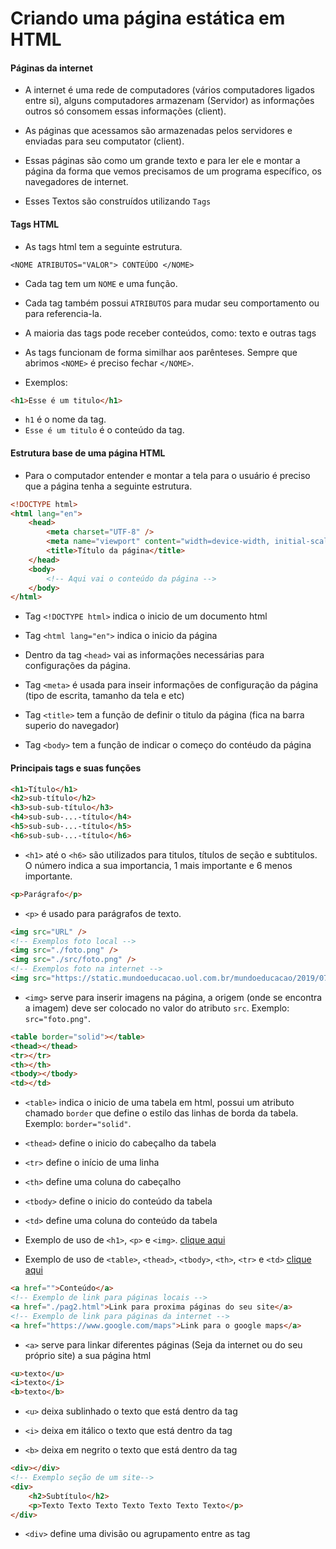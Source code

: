 # Criando uma página estática em HTML

#### Páginas da internet

-   A internet é uma rede de computadores (vários computadores ligados entre si), alguns computadores armazenam (Servidor) as informações outros só consomem essas informações (client).

-   As páginas que acessamos são armazenadas pelos servidores e enviadas para seu computator (client).

-   Essas páginas são como um grande texto e para ler ele e montar a página da forma que vemos precisamos de um programa específico, os navegadores de internet.

-   Esses Textos são construídos utilizando `Tags`

#### Tags HTML

-   As tags html tem a seguinte estrutura.

`<NOME ATRIBUTOS="VALOR"> CONTEÚDO </NOME>`

-   Cada tag tem um `NOME` e uma função.
-   Cada tag também possui `ATRIBUTOS` para mudar seu comportamento ou para referencia-la.
-   A maioria das tags pode receber conteúdos, como: texto e outras tags
-   As tags funcionam de forma similhar aos parênteses. Sempre que abrimos `<NOME>` é preciso fechar `</NOME>`.

-   Exemplos:

```html
<h1>Esse é um titulo</h1>
```

-   `h1` é o nome da tag.
-   `Esse é um titulo` é o conteúdo da tag.

#### Estrutura base de uma página HTML

-   Para o computador entender e montar a tela para o usuário é preciso que a página tenha a seguinte estrutura.

```html
<!DOCTYPE html>
<html lang="en">
    <head>
        <meta charset="UTF-8" />
        <meta name="viewport" content="width=device-width, initial-scale=1.0" />
        <title>Título da página</title>
    </head>
    <body>
        <!-- Aqui vai o conteúdo da página -->
    </body>
</html>
```

-   Tag `<!DOCTYPE html>` indica o inicio de um documento html

-   Tag `<html lang="en">` indica o inicio da página

-   Dentro da tag `<head>` vai as informações necessárias para configurações da página.

-   Tag `<meta>` é usada para inseir informações de configuração da página (tipo de escrita, tamanho da tela e etc)

-   Tag `<title>` tem a função de definir o titulo da página (fica na barra superio do navegador)

-   Tag `<body>` tem a função de indicar o começo do contéudo da página

#### Principais tags e suas funções

```html
<h1>Título</h1>
<h2>sub-título</h2>
<h3>sub-sub-título</h3>
<h4>sub-sub-...-título</h4>
<h5>sub-sub-...-título</h5>
<h6>sub-sub-...-título</h6>
```

-   `<h1>` até o `<h6>` são utilizados para titulos, títulos de seção e subtitulos. O número indica a sua importancia, 1 mais importante e 6 menos importante.

```html
<p>Parágrafo</p>
```

-   `<p>` é usado para parágrafos de texto.

```html
<img src="URL" />
<!-- Exemplos foto local -->
<img src="./foto.png" />
<img src="./src/foto.png" />
<!-- Exemplos foto na internet -->
<img src="https://static.mundoeducacao.uol.com.br/mundoeducacao/2019/07/urso-panda.jpg" />
```

-   `<img>` serve para inserir imagens na página, a origem (onde se encontra a imagem) deve ser colocado no valor do atributo `src`. Exemplo: `src="foto.png"`.

```html
<table border="solid"></table>
<thead></thead>
<tr></tr>
<th></th>
<tbody></tbody>
<td></td>
```

-   `<table>` indica o inicio de uma tabela em html, possui um atributo chamado `border` que define o estilo das linhas de borda da tabela. Exemplo: `border="solid"`.

-   `<thead>` define o inicio do cabeçalho da tabela

-   `<tr>` define o início de uma linha

-   `<th>` define uma coluna do cabeçalho

-   `<tbody>` define o inicio do conteúdo da tabela

-   `<td>` define uma coluna do conteúdo da tabela

-   Exemplo de uso de `<h1>`, `<p>` e `<img>`. [clique aqui](texto.html)

-   Exemplo de uso de `<table>`, `<thead>`, `<tbody>`, `<th>`, `<tr>` e `<td>` [clique aqui](tabela.html)

```html
<a href="">Conteúdo</a>
<!-- Exemplo de link para páginas locais -->
<a href="./pag2.html">Link para proxima páginas do seu site</a>
<!-- Exemplo de link para páginas da internet -->
<a href="https://www.google.com/maps">Link para o google maps</a>
```

-   `<a>` serve para linkar diferentes páginas (Seja da internet ou do seu próprio site) a sua página html

```html
<u>texto</u>
<i>texto</i>
<b>texto</b>
```

-   `<u>` deixa sublinhado o texto que está dentro da tag

-   `<i>` deixa em itálico o texto que está dentro da tag

-   `<b>` deixa em negrito o texto que está dentro da tag

```html
<div></div>
<!-- Exemplo seção de um site-->
<div>
    <h2>Subtítulo</h2>
    <p>Texto Texto Texto Texto Texto Texto Texto</p>
</div>
```

-   `<div>` define uma divisão ou agrupamento entre as tag
